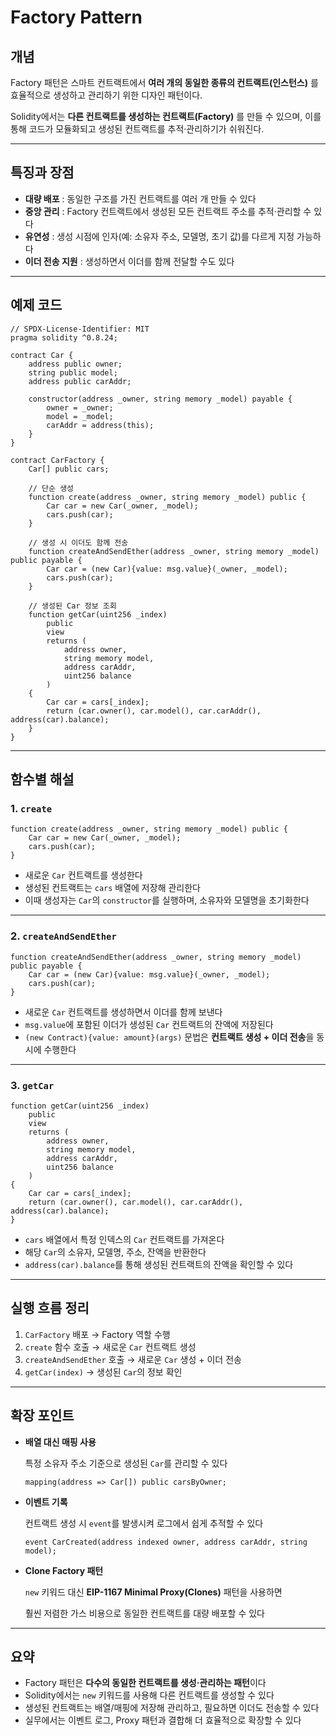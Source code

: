 # Factory Pattern

## 개념

Factory 패턴은 스마트 컨트랙트에서 **여러 개의 동일한 종류의 컨트랙트(인스턴스)** 를 효율적으로 생성하고 관리하기 위한 디자인 패턴이다.

Solidity에서는 **다른 컨트랙트를 생성하는 컨트랙트(Factory)** 를 만들 수 있으며, 이를 통해 코드가 모듈화되고 생성된 컨트랙트를 추적·관리하기가 쉬워진다.

---

## 특징과 장점

- **대량 배포** : 동일한 구조를 가진 컨트랙트를 여러 개 만들 수 있다
- **중앙 관리** : Factory 컨트랙트에서 생성된 모든 컨트랙트 주소를 추적·관리할 수 있다
- **유연성** : 생성 시점에 인자(예: 소유자 주소, 모델명, 초기 값)를 다르게 지정 가능하다
- **이더 전송 지원** : 생성하면서 이더를 함께 전달할 수도 있다

---

## 예제 코드

```solidity
// SPDX-License-Identifier: MIT
pragma solidity ^0.8.24;

contract Car {
    address public owner;
    string public model;
    address public carAddr;

    constructor(address _owner, string memory _model) payable {
        owner = _owner;
        model = _model;
        carAddr = address(this);
    }
}

contract CarFactory {
    Car[] public cars;

    // 단순 생성
    function create(address _owner, string memory _model) public {
        Car car = new Car(_owner, _model);
        cars.push(car);
    }

    // 생성 시 이더도 함께 전송
    function createAndSendEther(address _owner, string memory _model) public payable {
        Car car = (new Car){value: msg.value}(_owner, _model);
        cars.push(car);
    }

    // 생성된 Car 정보 조회
    function getCar(uint256 _index)
        public
        view
        returns (
            address owner,
            string memory model,
            address carAddr,
            uint256 balance
        )
    {
        Car car = cars[_index];
        return (car.owner(), car.model(), car.carAddr(), address(car).balance);
    }
}
```

---

## 함수별 해설

### 1. `create`

```solidity
function create(address _owner, string memory _model) public {
    Car car = new Car(_owner, _model);
    cars.push(car);
}
```

- 새로운 `Car` 컨트랙트를 생성한다
- 생성된 컨트랙트는 `cars` 배열에 저장해 관리한다
- 이때 생성자는 `Car`의 `constructor`를 실행하며, 소유자와 모델명을 초기화한다

---

### 2. `createAndSendEther`

```solidity
function createAndSendEther(address _owner, string memory _model) public payable {
    Car car = (new Car){value: msg.value}(_owner, _model);
    cars.push(car);
}
```

- 새로운 `Car` 컨트랙트를 생성하면서 이더를 함께 보낸다
- `msg.value`에 포함된 이더가 생성된 `Car` 컨트랙트의 잔액에 저장된다
- `(new Contract){value: amount}(args)` 문법은 **컨트랙트 생성 + 이더 전송**을 동시에 수행한다

---

### 3. `getCar`

```solidity
function getCar(uint256 _index)
    public
    view
    returns (
        address owner,
        string memory model,
        address carAddr,
        uint256 balance
    )
{
    Car car = cars[_index];
    return (car.owner(), car.model(), car.carAddr(), address(car).balance);
}
```

- `cars` 배열에서 특정 인덱스의 `Car` 컨트랙트를 가져온다
- 해당 `Car`의 소유자, 모델명, 주소, 잔액을 반환한다
- `address(car).balance`를 통해 생성된 컨트랙트의 잔액을 확인할 수 있다

---

## 실행 흐름 정리

1. `CarFactory` 배포 → Factory 역할 수행
2. `create` 함수 호출 → 새로운 `Car` 컨트랙트 생성
3. `createAndSendEther` 호출 → 새로운 `Car` 생성 + 이더 전송
4. `getCar(index)` → 생성된 `Car`의 정보 확인

---

## 확장 포인트

- **배열 대신 매핑 사용**
    
    특정 소유자 주소 기준으로 생성된 `Car`를 관리할 수 있다
    
    ```solidity
    mapping(address => Car[]) public carsByOwner;
    ```
    
- **이벤트 기록**
    
    컨트랙트 생성 시 `event`를 발생시켜 로그에서 쉽게 추적할 수 있다
    
    ```solidity
    event CarCreated(address indexed owner, address carAddr, string model);
    ```
    
- **Clone Factory 패턴**
    
    `new` 키워드 대신 **EIP-1167 Minimal Proxy(Clones)** 패턴을 사용하면
    
    훨씬 저렴한 가스 비용으로 동일한 컨트랙트를 대량 배포할 수 있다
    

---

## 요약

- Factory 패턴은 **다수의 동일한 컨트랙트를 생성·관리하는 패턴**이다
- Solidity에서는 `new` 키워드를 사용해 다른 컨트랙트를 생성할 수 있다
- 생성된 컨트랙트는 배열/매핑에 저장해 관리하고, 필요하면 이더도 전송할 수 있다
- 실무에서는 이벤트 로그, Proxy 패턴과 결합해 더 효율적으로 확장할 수 있다
